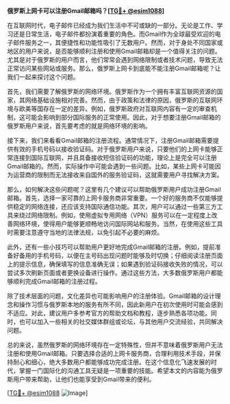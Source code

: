 **俄罗斯上网卡可以注册Gmail邮箱吗？[[TG💪+ @esim1088](https://t.me/s/esim1088)]**

在互联网时代，电子邮件已经成为我们生活中不可或缺的一部分。无论是工作、学习还是日常生活，电子邮件都扮演着重要的角色。而Gmail作为全球最受欢迎的电子邮件服务之一，其便捷性和功能性吸引了无数用户。然而，对于身处不同国家或地区的用户来说，是否能够顺利注册和使用Gmail邮箱却是一个值得关注的问题。尤其是对于俄罗斯的用户而言，他们常常会遇到网络限制或者技术问题，导致无法正常访问某些网站或服务。那么，俄罗斯上网卡到底能不能注册Gmail邮箱呢？让我们一起来探讨这个问题。

首先，我们需要了解俄罗斯的网络环境。俄罗斯作为一个拥有丰富互联网资源的国家，其网络基础设施相对完善。然而，由于政策和法律的原因，俄罗斯的互联网环境与欧美等国存在一定的差异。例如，俄罗斯政府对互联网内容有一定的审查机制，这可能会影响到部分国际服务的正常使用。因此，对于想要注册Gmail邮箱的俄罗斯用户来说，首先要考虑的就是网络环境的影响。

接下来，我们来看看Gmail邮箱的注册流程。通常情况下，注册Gmail邮箱需要提供有效的手机号码以接收验证码。对于俄罗斯用户来说，只要他们的上网卡能够正常连接到国际互联网，并且具备接收短信验证码的功能，理论上是完全可以注册Gmail邮箱的。然而，实际操作中可能会遇到一些问题。比如，某些上网卡可能因为运营商的限制而无法接收来自国外的服务验证码，这就需要用户寻找解决方案。

那么，如何解决这些问题呢？这里有几个建议可以帮助俄罗斯用户成功注册Gmail邮箱。首先，选择一家可靠的上网卡服务商非常重要。一个好的服务商不仅能够提供稳定的网络连接，还应该支持国际通信功能。其次，用户可以通过一些第三方工具来绕过网络限制。例如，使用虚拟专用网络（VPN）服务可以在一定程度上改善网络环境，使得用户能够更顺畅地访问国际网站和服务。当然，在使用这些工具时需要注意遵守当地的法律法规，以免引起不必要的麻烦。

此外，还有一些小技巧可以帮助用户更好地完成Gmail邮箱的注册。例如，提前准备好备用的手机号码，以便在主号码出现问题时能够及时切换；仔细阅读注册页面上的提示信息，确保填写的信息准确无误；如果遇到验证码接收失败的情况，可以尝试多次刷新页面或者更换设备进行操作。通过这些方法，大多数俄罗斯用户都能够顺利完成Gmail邮箱的注册过程。

除了技术层面的问题，文化差异也可能影响用户的注册体验。Gmail邮箱的设计理念和操作习惯与俄罗斯本地的服务有所不同，因此新用户在初次使用时可能会感到不适应。对此，建议用户多参考官方的帮助文档和教程，逐步熟悉各项功能。同时，也可以加入一些相关的社交媒体群组或论坛，与其他用户交流经验，共同解决问题。

总的来说，虽然俄罗斯的网络环境存在一定特殊性，但并不意味着俄罗斯用户无法注册和使用Gmail邮箱。只要选择合适的上网卡服务商，合理利用技术手段，并保持耐心和细心，绝大多数用户都能够成功完成注册。在这个信息化飞速发展的时代，掌握一门国际化的沟通工具无疑是一项重要的技能。希望本文的内容能为俄罗斯用户带来帮助，让他们也能享受到Gmail带来的便利。

[[TG💪+ @esim1088](https://t.me/s/esim1088) ![Image](https://i.postimg.cc/4NQfJmqS/Snipaste-2025-05-13-00-14-12.png)]